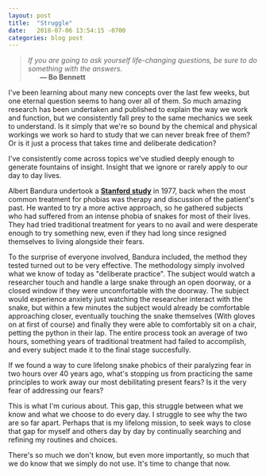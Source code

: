 ```yaml
---
layout: post
title:  "Struggle"
date:   2018-07-06 13:54:15 -0700
categories: blog post
---
```


>*If you are going to ask yourself life-changing questions, be sure to do something with the answers.* 
 <br>&nbsp;&nbsp;&nbsp;&nbsp;&nbsp;&nbsp;__&mdash; Bo Bennett__  

I've been learning about many new concepts over the last few weeks, but one eternal question seems to hang over all of them. So much amazing research has been undertaken and published to explain the way we work and function, but we consistently fall prey to the same mechanics we seek to understand. Is it simply that we're so bound by the chemical and physical workings we work so hard to study that we can never break free of them? Or is it just a process that takes time and deliberate dedication?

I've consistently come across topics we've studied deeply enough to generate fountains of insight. Insight that we ignore or rarely apply to our day to day lives. 

Albert Bandura undertook a [**<u>Stanford study</u>**](https://www.uky.edu/~eushe2/Bandura/Bandura1977CTR-Adams.pdf "Albert Bandura's Phobia Study") in 1977, back when the most common treatment for phobias was therapy and discussion of the patient's past. He wanted to try a more active approach, so he gathered subjects who had suffered from an intense phobia of snakes for most of their lives. They had tried traditional treatment for years to no avail and were desperate enough to try something new, even if they had long since resigned themselves to living alongside their fears. 

To the surprise of everyone involved, Bandura included, the method they tested turned out to be  very effective. The methodology simply involved what we know of today as "deliberate practice". The subject would watch a researcher touch and handle a large snake through an open doorway, or a closed window if they were uncomfortable with the doorway. The subject would experience anxiety just watching the researcher interact with the snake, but within a few minutes the subject would already be comfortable approaching closer, eventually touching the snake themselves (With gloves on at first of course) and finally they were able to comfortably sit on a chair, petting the python in their lap. The entire process took an average of two hours, something years of traditional treatment had failed to accomplish, and every subject made it to the final stage succesfully. 

If we found a way to cure lifelong snake phobics of their paralyzing fear in two hours over 40 years ago, what's stopping us from practicing the same principles to work away our most debilitating present fears? Is it the very fear of addressing our fears?

This is what I'm curious about. This gap, this struggle between what we know and what we choose to do every day. I struggle to see why the two are so far apart. Perhaps that is my lifelong mission, to seek ways to close that gap for myself and others day by day by continually searching and refining my routines and choices. 

There's so much we don't know, but even more importantly, so much that we do know that we simply do not use. It's time to change that now. 






